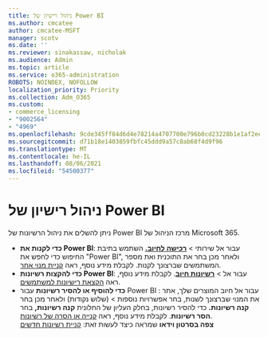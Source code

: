 ```yaml
---
title: ניהול רישיון של Power BI
ms.author: cmcatee
author: cmcatee-MSFT
manager: scotv
ms.date: ''
ms.reviewer: sinakassaw, nicholak
ms.audience: Admin
ms.topic: article
ms.service: o365-administration
ROBOTS: NOINDEX, NOFOLLOW
localization_priority: Priority
ms.collection: Adm_O365
ms.custom:
- commerce_licensing
- "9002564"
- "4969"
ms.openlocfilehash: 9cde345ff84d6d4e78214a4707700e796b0cd23228b1e1af2ee315ffd88b4fc6
ms.sourcegitcommit: d71b18e1403859fbfc45ddd9a57c8ab68f4d9f96
ms.translationtype: MT
ms.contentlocale: he-IL
ms.lasthandoff: 08/06/2021
ms.locfileid: "54500377"
---
```

# <a name="power-bi-license-management"></a>ניהול רישיון של Power BI

ניתן להשלים את ניהול הרשיונות של Power BI מרכז הניהול של Microsoft 365.

- **כדי לקנות את Power BI**: עבור אל שירותי  \> **[רכישה לחיוב.](https://go.microsoft.com/fwlink/p/?linkid=868433)** השתמש בתיבת החיפוש כדי לחפש את "Power BI", ולאחר מכן בחר את התוכנית ואת מספר המשתמשים שברצונך לקנות. לקבלת מידע נוסף, ראה [קניית מנוי אחר](/microsoft-365/commerce/try-or-buy-microsoft-365#buy-a-different-subscription).
- **כדי להקצות רשיונות Power BI**: עבור אל   >  **[רשיונות חיוב](https://go.microsoft.com/fwlink/p/?linkid=842264)**. לקבלת מידע נוסף, ראה [הקצאת רישיונות למשתמשים](/microsoft-365/admin/manage/assign-licenses-to-users).
- **כדי להוסיף או להסיר רשיונות** עבור Power BI : עבור אל חיוב המוצרים שלך, אתר את המנוי שברצונך לשנות, בחר אפשרויות נוספות  >  **[](https://go.microsoft.com/fwlink/p/?linkid=842054)**(שלוש נקודות) ולאחר מכן בחר **קנה רשיונות.**  כדי להסיר רשיונות, בחלק העליון של החלונית **קנה רשיונות,** בחר **הסר רשיונות**. לקבלת מידע נוסף, ראה [קנייה או הסרה של רשיונות](/microsoft-365/commerce/licenses/buy-licenses).\
**צפה בסרטון וידאו** שמראה כיצד לעשות זאת: [קניית רשיונות חדשים](https://go.microsoft.com/fwlink/p/?linkid=2154857)